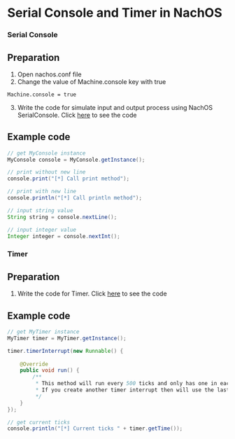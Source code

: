 # Serial Console and Timer in NachOS

### Serial Console

Preparation
------------
1. Open nachos.conf file
2. Change the value of Machine.console key with true
```
Machine.console = true
```
3. Write the code for simulate input and output process using NachOS SerialConsole. Click [here](https://github.com/kevinsudut/NachOS-Java-Programming/tree/SerialConsole_Timer/code/JavaNachOS/src/nachos/proj1/system/MyConsole.java) to see the code

Example code
------------
```Java
// get MyConsole instance
MyConsole console = MyConsole.getInstance();

// print without new line
console.print("[*] Call print method");

// print with new line
console.println("[*] Call println method");

// input string value
String string = console.nextLine();

// input integer value
Integer integer = console.nextInt();
```

### Timer

Preparation
-----------
1. Write the code for Timer. Click [here](https://github.com/kevinsudut/NachOS-Java-Programming/tree/SerialConsole_Timer/code/JavaNachOS/src/nachos/proj1/system/MyTimer.java) to see the code

Example code
------------
```Java
// get MyTimer instance
MyTimer timer = MyTimer.getInstance();

timer.timerInterrupt(new Runnable() {
			
    @Override
    public void run() {
        /**
         * This method will run every 500 ticks and only has one in each program.
         * If you create another timer interrupt then will use the last one
         */
    }
});

// get current ticks
console.println("[*] Current ticks " + timer.getTime());
```